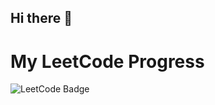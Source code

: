 ## Hi there 👋

# My LeetCode Progress

![LeetCode Badge](https://leetcode-badge-showcase.vercel.app/api?username=ashutoshmodanwal&theme=github-dark&border=no-border&animated=false)







